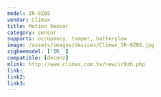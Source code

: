 ```yaml
---
model: IR-9ZBS
vendor: Climax
title: Motion Sensor
category: sensor
supports: occupancy, tamper, batterylow
image: /assets/images/devices/Climax_IR-9ZBS.jpg
zigbeemodel: ['IR_']
compatible: [deconz]
mlink: http://www.climax.com.tw/new/ir9zb.php
link: 
link2: 
link3: 
---
```


